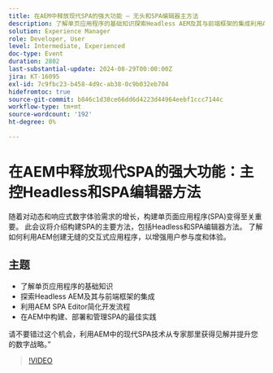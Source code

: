 ```yaml
---
title: 在AEM中释放现代SPA的强大功能 — 无头和SPA编辑器主方法
description: 了解单页应用程序的基础知识探索Headless AEM及其与前端框架的集成利用AEM SPA Editor实现简化的开发流程在AEMD中构建、部署和管理SPA的最佳实践抓住这个机会，向专家提供见解，并在AEM中使用现代SPA技术提升您的数字战略。”
solution: Experience Manager
role: Developer, User
level: Intermediate, Experienced
doc-type: Event
duration: 2802
last-substantial-update: 2024-08-29T00:00:00Z
jira: KT-16095
exl-id: 7c9fbc23-b458-4d9c-ab38-0c9b032eb704
hidefromtoc: true
source-git-commit: b846c1d38ce66dd6d4223d44964eebf1ccc7144c
workflow-type: tm+mt
source-wordcount: '192'
ht-degree: 0%

---
```


# 在AEM中释放现代SPA的强大功能：主控Headless和SPA编辑器方法

随着对动态和响应式数字体验需求的增长，构建单页面应用程序(SPA)变得至关重要。 此会议将介绍构建SPA的主要方法，包括Headless和SPA编辑器方法。 了解如何利用AEM创建无缝的交互式应用程序，以增强用户参与度和体验。

## 主题

* 了解单页应用程序的基础知识
* 探索Headless AEM及其与前端框架的集成
* 利用AEM SPA Editor简化开发流程
* 在AEM中构建、部署和管理SPA的最佳实践

请不要错过这个机会，利用AEM中的现代SPA技术从专家那里获得见解并提升您的数字战略。”

>[!VIDEO](https://video.tv.adobe.com/v/3433168/?learn=on)
